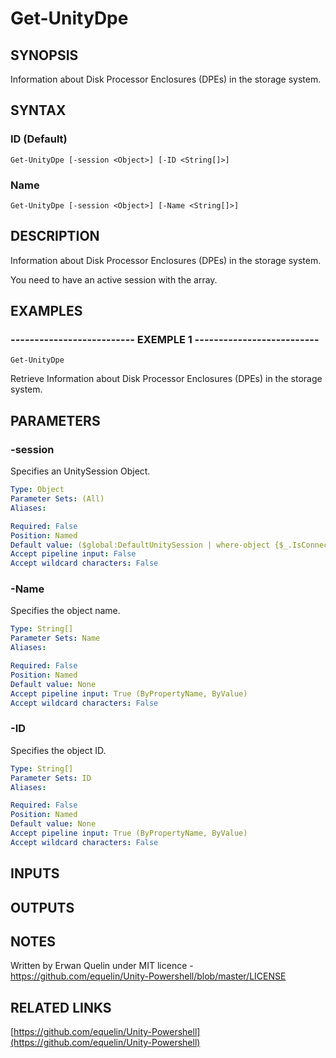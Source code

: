 # Get-UnityDpe

## SYNOPSIS
Information about Disk Processor Enclosures (DPEs) in the storage system.

## SYNTAX

### ID (Default)
```
Get-UnityDpe [-session <Object>] [-ID <String[]>]
```

### Name
```
Get-UnityDpe [-session <Object>] [-Name <String[]>]
```

## DESCRIPTION
Information about Disk Processor Enclosures (DPEs) in the storage system. 
 
You need to have an active session with the array.

## EXAMPLES

### -------------------------- EXEMPLE 1 --------------------------
```
Get-UnityDpe
```

Retrieve Information about Disk Processor Enclosures (DPEs) in the storage system.

## PARAMETERS

### -session
Specifies an UnitySession Object.

```yaml
Type: Object
Parameter Sets: (All)
Aliases: 

Required: False
Position: Named
Default value: ($global:DefaultUnitySession | where-object {$_.IsConnected -eq $true})
Accept pipeline input: False
Accept wildcard characters: False
```

### -Name
Specifies the object name.

```yaml
Type: String[]
Parameter Sets: Name
Aliases: 

Required: False
Position: Named
Default value: None
Accept pipeline input: True (ByPropertyName, ByValue)
Accept wildcard characters: False
```

### -ID
Specifies the object ID.

```yaml
Type: String[]
Parameter Sets: ID
Aliases: 

Required: False
Position: Named
Default value: None
Accept pipeline input: True (ByPropertyName, ByValue)
Accept wildcard characters: False
```

## INPUTS

## OUTPUTS

## NOTES
Written by Erwan Quelin under MIT licence - https://github.com/equelin/Unity-Powershell/blob/master/LICENSE

## RELATED LINKS

[https://github.com/equelin/Unity-Powershell](https://github.com/equelin/Unity-Powershell)

